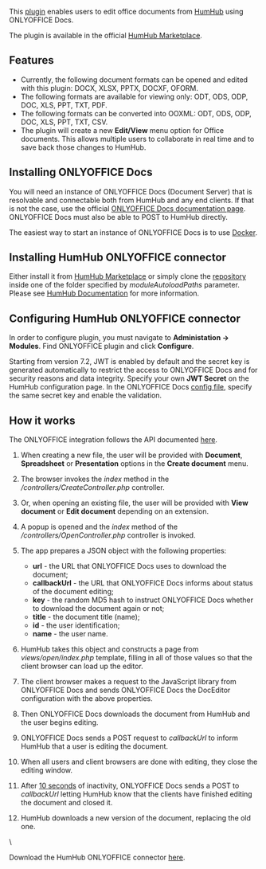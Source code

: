 This [plugin](https://github.com/ONLYOFFICE/onlyoffice-humhub) enables users to edit office documents from [HumHub](https://www.humhub.com/) using ONLYOFFICE Docs.

The plugin is available in the official [HumHub Marketplace](https://marketplace.humhub.com/module/onlyoffice).

## Features

* Currently, the following document formats can be opened and edited with this plugin: DOCX, XLSX, PPTX, DOCXF, OFORM.
* The following formats are available for viewing only: ODT, ODS, ODP, DOC, XLS, PPT, TXT, PDF.
* The following formats can be converted into OOXML: ODT, ODS, ODP, DOC, XLS, PPT, TXT, CSV.
* The plugin will create a new **Edit/View** menu option for Office documents. This allows multiple users to collaborate in real time and to save back those changes to HumHub.

## Installing ONLYOFFICE Docs

You will need an instance of ONLYOFFICE Docs (Document Server) that is resolvable and connectable both from HumHub and any end clients. If that is not the case, use the official [ONLYOFFICE Docs documentation page](https://helpcenter.onlyoffice.com/server/linux/document/linux-installation.aspx). ONLYOFFICE Docs must also be able to POST to HumHub directly.

The easiest way to start an instance of ONLYOFFICE Docs is to use [Docker](https://github.com/onlyoffice/Docker-DocumentServer).

## Installing HumHub ONLYOFFICE connector

Either install it from [HumHub Marketplace](https://marketplace.humhub.com/module/onlyoffice) or simply clone the [repository](https://github.com/ONLYOFFICE/onlyoffice-humhub) inside one of the folder specified by *moduleAutoloadPaths* parameter. Please see [HumHub Documentation](https://docs.humhub.org/docs/develop/environment#module-loader-path) for more information.

## Configuring HumHub ONLYOFFICE connector

In order to configure plugin, you must navigate to **Administation -> Modules**. Find ONLYOFFICE plugin and click **Configure**.

Starting from version 7.2, JWT is enabled by default and the secret key is generated automatically to restrict the access to ONLYOFFICE Docs and for security reasons and data integrity. Specify your own **JWT Secret** on the HumHub configuration page. In the ONLYOFFICE Docs [config file](/editors/signature/), specify the same secret key and enable the validation.

## How it works

The ONLYOFFICE integration follows the API documented [here](/editors/basic).

1. When creating a new file, the user will be provided with **Document**, **Spreadsheet** or **Presentation** options in the **Create document** menu.

2. The browser invokes the *index* method in the */controllers/CreateController.php* controller.

3. Or, when opening an existing file, the user will be provided with **View document** or **Edit document** depending on an extension.

4. A popup is opened and the *index* method of the */controllers/OpenController.php* controller is invoked.

5. The app prepares a JSON object with the following properties:

   * **url** - the URL that ONLYOFFICE Docs uses to download the document;
   * **callbackUrl** - the URL that ONLYOFFICE Docs informs about status of the document editing;
   * **key** - the random MD5 hash to instruct ONLYOFFICE Docs whether to download the document again or not;
   * **title** - the document title (name);
   * **id** - the user identification;
   * **name** - the user name.

6. HumHub takes this object and constructs a page from *views/open/index.php* template, filling in all of those values so that the client browser can load up the editor.

7. The client browser makes a request to the JavaScript library from ONLYOFFICE Docs and sends ONLYOFFICE Docs the DocEditor configuration with the above properties.

8. Then ONLYOFFICE Docs downloads the document from HumHub and the user begins editing.

9. ONLYOFFICE Docs sends a POST request to *callbackUrl* to inform HumHub that a user is editing the document.

10. When all users and client browsers are done with editing, they close the editing window.

11. After [10 seconds](/editors/save#savedelay) of inactivity, ONLYOFFICE Docs sends a POST to *callbackUrl* letting HumHub know that the clients have finished editing the document and closed it.

12. HumHub downloads a new version of the document, replacing the old one.

\


Download the HumHub ONLYOFFICE connector [here](https://github.com/ONLYOFFICE/onlyoffice-humhub).
